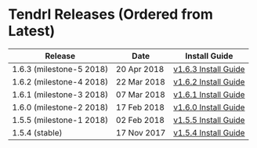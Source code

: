 # Tendrl Releases (Ordered from Latest)

| Release | Date | Install Guide |
|---|---|---|
|1.6.3 (milestone-5 2018) |20 Apr 2018|[v1.6.3 Install Guide](https://github.com/Tendrl/documentation/wiki/Tendrl-release-v1.6.3-(install-guide))|
|1.6.2 (milestone-4 2018) |22 Mar 2018|[v1.6.2 Install Guide](https://github.com/Tendrl/documentation/wiki/Tendrl-release-v1.6.2-(install-guide))|
|1.6.1 (milestone-3 2018) |07 Mar 2018|[v1.6.1 Install Guide](https://github.com/Tendrl/documentation/wiki/Tendrl-release-v1.6.1-(install-guide))|
|1.6.0 (milestone-2 2018) |17 Feb 2018|[v1.6.0 Install Guide](https://github.com/Tendrl/documentation/wiki/Tendrl-release-v1.6.0-(install-guide))|
|1.5.5 (milestone-1 2018) |02 Feb 2018|[v1.5.5 Install Guide](https://github.com/Tendrl/documentation/wiki/Tendrl-release-v1.5.5-(install-guide))|
|1.5.4 (stable) |17 Nov 2017|[v1.5.4 Install Guide](https://github.com/Tendrl/documentation/wiki/Tendrl-release-v1.5.4-(install-guide))|
